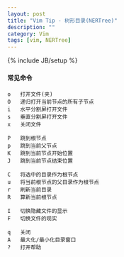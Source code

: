 ```yaml
---
layout: post
title: "Vim Tip - 树形目录(NERTree)"
description: ""
category: Vim 
tags: [vim, NERTree]
---
```

{% include JB/setup %}

#### 常见命令

    o   打开文件(夹)
    O   递归打开当前节点的所有子节点
    i   水平分割屏打开文件
    s   垂直分割屏打开文件
    x   关闭文件

    P   跳到根节点   
    p   跳到当前父节点
    K   跳到当前节点开始位置
    J   跳到当前节点结束位置

    C   将选中的目录作为根节点
    u   将当前根节点的父目录作为根节点
    r   刷新当前目录
    R   算新当前根节点

    I   切换隐藏文件的显示   
    F   切换文件的现实

    q   关闭
    A   最大化/最小化目录窗口
    ?   打开帮助
